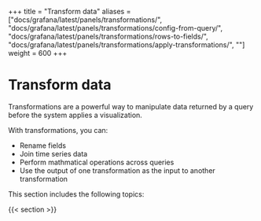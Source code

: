 +++
title = "Transform data"
aliases = ["docs/grafana/latest/panels/transformations/", "docs/grafana/latest/panels/transformations/config-from-query/", "docs/grafana/latest/panels/transformations/rows-to-fields/", "docs/grafana/latest/panels/transformations/apply-transformations/", ""]
weight = 600
+++

# Transform data

Transformations are a powerful way to manipulate data returned by a query before the system applies a visualization.

With transformations, you can:

- Rename fields
- Join time series data
- Perform mathmatical operations across queries
- Use the output of one transformation as the input to another transformation

This section includes the following topics:

{{< section >}}
